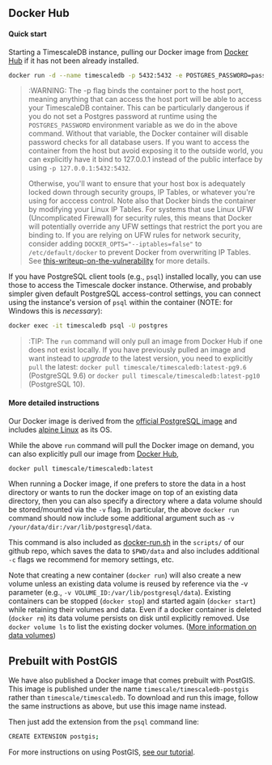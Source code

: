 ## Docker Hub [](docker)

#### Quick start

Starting a TimescaleDB instance, pulling our Docker image from [Docker Hub][] if it has not been already installed.

```bash
docker run -d --name timescaledb -p 5432:5432 -e POSTGRES_PASSWORD=password timescale/timescaledb
```

>:WARNING: The -p flag binds the container port to the host port, meaning
anything that can access the host port will be able to access your TimescaleDB
container. This can be particularly dangerous if you do not set a Postgres
password at runtime using the `POSTGRES_PASSWORD` environment variable as we
do in the above command. Without that variable, the Docker container will disable
password checks for all database users. If you want to access the container
from the host but avoid exposing it to the outside world, you can explicitly
have it bind to 127.0.0.1 instead of the public interface by using
`-p 127.0.0.1:5432:5432`.
>
>Otherwise, you'll want to ensure that your host box is adequately locked down
through security groups, IP Tables, or whatever you're using for acccess control.
Note also that Docker binds the container by modifying your Linux IP Tables.
For systems that use Linux UFW (Uncomplicated Firewall) for security rules,
this means that Docker will potentially override any UFW settings that restrict
the port you are binding to. If you are relying on UFW rules for network
security, consider adding `DOCKER_OPTS="--iptables=false"` to `/etc/default/docker`
to prevent Docker from overwriting IP Tables. See [this-writeup-on-the-vulnerability]
for more details.

If you have PostgreSQL client tools (e.g., `psql`) installed locally,
you can use those to access the Timescale docker instance.  Otherwise,
and probably simpler given default PostgreSQL access-control settings,
you can connect using the instance's version of `psql` within the
container (NOTE: for Windows this is _necessary_):

```bash
docker exec -it timescaledb psql -U postgres
```

>:TIP: The `run` command will only pull an image from Docker Hub if one
does not exist locally.  If you have previously pulled an image and
want instead to *upgrade* to the latest version, you need to
explicitly `pull` the latest:
`docker pull timescale/timescaledb:latest-pg9.6` (PostgreSQL 9.6) or
`docker pull timescale/timescaledb:latest-pg10` (PostgreSQL 10).

#### More detailed instructions

Our Docker image is derived from the [official PostgreSQL image][official-image] and
includes [alpine Linux][] as its OS.

While the above `run` command will pull the Docker image on demand,
you can also explicitly pull our image from [Docker Hub][],

```bash
docker pull timescale/timescaledb:latest
```

When running a Docker image, if one prefers to store the data in a
host directory or wants to run the docker image on top of an existing
data directory, then you can also specify a directory where a data
volume should be stored/mounted via the `-v` flag.  In particular, the
above `docker run` command should now include some additional argument
such as `-v /your/data/dir:/var/lib/postgresql/data`.

This command is also included as [docker-run.sh][] in the `scripts/`
of our github repo, which saves the data to `$PWD/data` and also
includes additional `-c` flags we recommend for memory settings, etc.

Note that creating a new container (`docker run`) will also create a new
volume unless an existing data volume is reused by reference via the
-v parameter (e.g., `-v VOLUME_ID:/var/lib/postgresql/data`). Existing
containers can be stopped (`docker stop`) and started again (`docker
start`) while retaining their volumes and data. Even if a docker
container is deleted (`docker rm`) its data volume persists on disk
until explicitly removed. Use `docker volume ls` to list the existing
docker volumes.
([More information on data volumes][docker-data-volumes])

## Prebuilt with PostGIS

We have also published a Docker image that comes prebuilt with
PostGIS.  This image is published under the
name `timescale/timescaledb-postgis` rather than `timescale/timescaledb`.
To download and run this image, follow the same instructions as above,
but use this image name instead.

Then just add the extension from the `psql` command line:
```bash
CREATE EXTENSION postgis;
```
For more instructions on using PostGIS, [see our tutorial][tutorial-postgis].

[official-image]: https://github.com/docker-library/postgres/
[this-writeup-on-the-vulnerability]: https://www.techrepublic.com/article/how-to-fix-the-docker-and-ufw-security-flaw
[alpine Linux]: https://alpinelinux.org/
[Docker Hub]: https://hub.docker.com/r/timescale/timescaledb/
[docker-run.sh]: https://github.com/timescale/timescaledb/blob/master/scripts/docker-run.sh
[docker-data-volumes]: https://docs.docker.com/engine/tutorials/dockervolumes/#data-volumes
[tutorial-postgis]: http://docs.timescale.com/tutorials/tutorial-hello-nyc#tutorial-postgis
